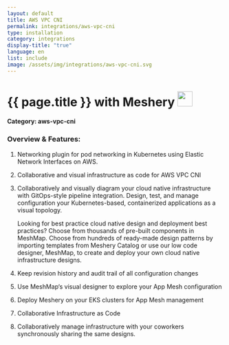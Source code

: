 ```yaml
---
layout: default
title: AWS VPC CNI
permalink: integrations/aws-vpc-cni
type: installation
category: integrations
display-title: "true"
language: en
list: include
image: /assets/img/integrations/aws-vpc-cni.svg
---
```


<h1>{{ page.title }} with Meshery <img src="{{ page.image }}" style="width: 35px; height: 35px;" /></h1>


#### Category: aws-vpc-cni

### Overview & Features:
1. Networking plugin for pod networking in Kubernetes using Elastic Network Interfaces on AWS.


2. Collaborative and visual infrastructure as code for AWS VPC CNI

4. 
    Collaboratively and visually diagram your cloud native infrastructure with GitOps-style pipeline integration. Design, test, and manage configuration your Kubernetes-based, containerized applications as a visual topology.



    Looking for best practice cloud native design and deployment best practices? Choose from thousands of pre-built components in MeshMap. Choose from hundreds of ready-made design patterns by importing templates from Meshery Catalog or use our low code designer, MeshMap, to create and deploy your own cloud native infrastructure designs.



5. Keep revision history and audit trail of all configuration changes

6. Use MeshMap&lsquo;s visual designer to explore your App Mesh configuration

7. Deploy Meshery on your EKS clusters for App Mesh management

8. Collaborative Infrastructure as Code

9. Collaboratively manage infrastructure with your coworkers synchronously sharing the same designs.

